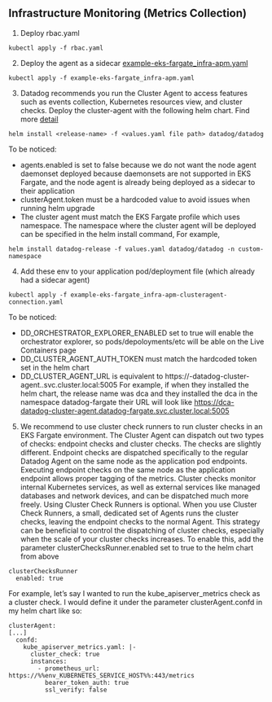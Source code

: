 ## Infrastructure Monitoring (Metrics Collection)

1. Deploy rbac.yaml
```
kubectl apply -f rbac.yaml
```

2. Deploy the agent as a sidecar [example-eks-fargate_infra-apm.yaml](https://github.com/wwongpai/Observability/tree/main/agent/eks-fargate/infra)
```
kubectl apply -f example-eks-fargate_infra-apm.yaml
```

3. Datadog recommends you run the Cluster Agent to access features such as events collection, Kubernetes resources view, and cluster checks. Deploy the cluster-agent with the following helm chart. Find more [detail](https://docs.datadoghq.com/integrations/eks_fargate/#running-the-cluster-agent-or-the-cluster-checks-runner)
```
helm install <release-name> -f <values.yaml file path> datadog/datadog
```
To be noticed:
- agents.enabled is set to false because we do not want the node agent daemonset deployed because daemonsets are not supported in EKS Fargate, and the node agent is already being deployed as a sidecar to their application
- clusterAgent.token must be a hardcoded value to avoid issues when running helm upgrade
- The cluster agent must match the EKS Fargate profile which uses namespace. The namespace where the cluster agent will be deployed can be specified in the helm install command, For example,
```
helm install datadog-release -f values.yaml datadog/datadog -n custom-namespace
```

4. Add these env to your application pod/deployment file (which already had a sidecar agent)
```
kubectl apply -f example-eks-fargate_infra-apm-clusteragent-connection.yaml
```
To be noticed:
- DD_ORCHESTRATOR_EXPLORER_ENABLED set to true will enable the orchestrator explorer, so pods/depoloyments/etc will be able on the Live Containers page
- DD_CLUSTER_AGENT_AUTH_TOKEN must match the hardcoded token set in the helm chart
- DD_CLUSTER_AGENT_URL is equivalent to https://<helm-install-name>-datadog-cluster-agent.<dca-install-namespace>.svc.cluster.local:5005
For example, if when they installed the helm chart, the release name was dca and they installed the dca in the namespace datadog-fargate their URL will look like https://dca-datadog-cluster-agent.datadog-fargate.svc.cluster.local:5005


5. We recommend to use cluster check runners to run cluster checks in an EKS Fargate environment. The Cluster Agent can dispatch out two types of checks: endpoint checks and cluster checks. The checks are slightly different. Endpoint checks are dispatched specifically to the regular Datadog Agent on the same node as the application pod endpoints. Executing endpoint checks on the same node as the application endpoint allows proper tagging of the metrics. Cluster checks monitor internal Kubernetes services, as well as external services like managed databases and network devices, and can be dispatched much more freely. Using Cluster Check Runners is optional. When you use Cluster Check Runners, a small, dedicated set of Agents runs the cluster checks, leaving the endpoint checks to the normal Agent. This strategy can be beneficial to control the dispatching of cluster checks, especially when the scale of your cluster checks increases. To enable this, add the parameter clusterChecksRunner.enabled set to true to the helm chart from above
```
clusterChecksRunner
  enabled: true
```

For example, let’s say I wanted to run the kube_apiserver_metrics check as a cluster check. I would define it under the parameter clusterAgent.confd in my helm chart like so:
```
clusterAgent:
[...]
  confd: 
    kube_apiserver_metrics.yaml: |-
      cluster_check: true
      instances:
        - prometheus_url: https://%%env_KUBERNETES_SERVICE_HOST%%:443/metrics
          bearer_token_auth: true
          ssl_verify: false
```

